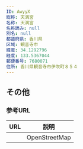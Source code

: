 ```yaml
---
ID: AwyyX
総称: 天満宮
名称: 天満宮
名称読み: null
別名: null
都道府県: 香川県
区域: 観音寺市
緯度: 34.1292796
経度: 133.5367044
郵便番号: 7680071
住所: 香川県観音寺市伊吹町８５４
---
```


## その他

### 参考URL

| URL | 説明          |
| --- | ------------- |
|     | OpenStreetMap |
